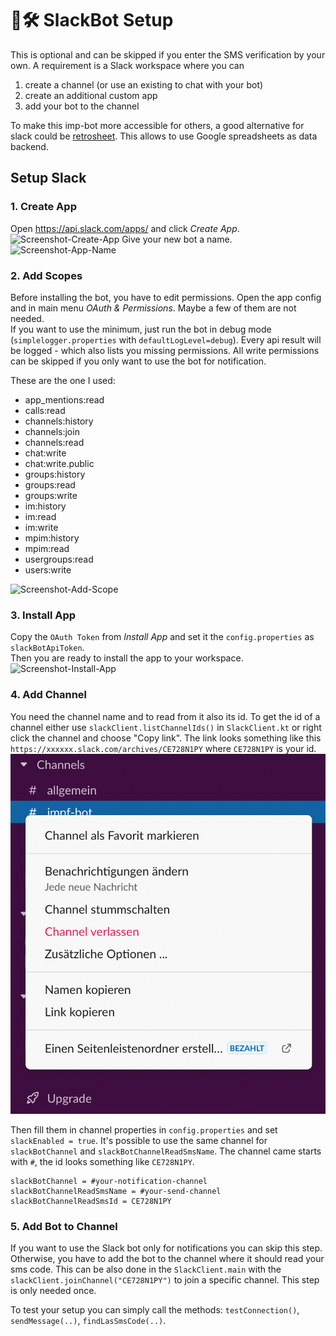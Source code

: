# 🤖🛠 SlackBot Setup

This is optional and can be skipped if you enter the SMS verification by your own. 
A requirement is a Slack workspace where you can
 1. create a channel (or use an existing to chat with your bot)
 2. create an additional custom app
 3. add your bot to the channel

To make this imp-bot more accessible for others, a good alternative for slack could be
[retrosheet](https://github.com/theapache64/retrosheet). This allows to use Google spreadsheets as data backend.

## Setup Slack

### 1. Create App
Open https://api.slack.com/apps/ and click _Create App_.
![Screenshot-Create-App](images/step_create_app.png)
Give your new bot a name.
![Screenshot-App-Name](images/step_app_name.png)

### 2. Add Scopes
Before installing the bot, you have to edit permissions. 
Open the app config and in main menu _OAuth & Permissions_.
Maybe a few of them are not needed.   
If you want to use the minimum, just run the bot in debug mode (`simplelogger.properties` with `defaultLogLevel=debug`).
Every api result will be logged - which also lists you missing permissions. 
All write permissions can be skipped if you only want to use the bot for notification.

These are the one I used:
 * app_mentions:read
 * calls:read
 * channels:history
 * channels:join
 * channels:read
 * chat:write
 * chat:write.public
 * groups:history
 * groups:read
 * groups:write
 * im:history
 * im:read
 * im:write
 * mpim:history
 * mpim:read
 * usergroups:read
 * users:write

![Screenshot-Add-Scope](images/step_add_scope.png)

### 3. Install App
Copy the `OAuth Token` from _Install App_ and set it the `config.properties` as `slackBotApiToken`.  
Then you are ready to install the app to your workspace.
![Screenshot-Install-App](images/step_install_to_workspace.png)

### 4. Add Channel
You need the channel name and to read from it also its id.
To get the id of a channel either use `slackClient.listChannelIds()` in `SlackClient.kt` or right click the channel and choose "Copy link".
The link looks something like this `https://xxxxxx.slack.com/archives/CE728N1PY` where `CE728N1PY` is your id.
![Screenshot-Kontextmenü-Slackchannel](images/step_get_id.png)

Then fill them in channel properties in `config.properties` and set `slackEnabled = true`. 
It's possible to use the same channel for `slackBotChannel` and `slackBotChannelReadSmsName`.
The channel came starts with `#`, the id looks something like `CE728N1PY`.

```properties
slackBotChannel = #your-notification-channel
slackBotChannelReadSmsName = #your-send-channel
slackBotChannelReadSmsId = CE728N1PY
```

### 5. Add Bot to Channel
If you want to use the Slack bot only for notifications you can skip this step. 
Otherwise, you have to add the bot to the channel where it should read your sms code.
This can be also done in the  `SlackClient.main` with the `slackClient.joinChannel("CE728N1PY")`
to join a specific channel. This step is only needed once.

To test your setup you can simply call the methods: `testConnection()`, `sendMessage(..)`, `findLasSmsCode(..)`. 